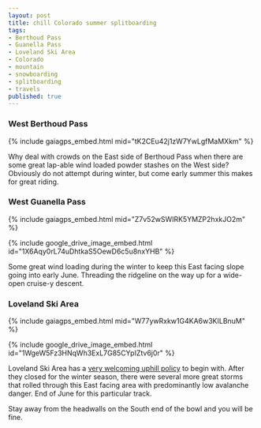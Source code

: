 ```yaml
---
layout: post
title: chill Colorado summer splitboarding
tags:
- Berthoud Pass
- Guanella Pass
- Loveland Ski Area
- Colorado
- mountain
- snowboarding
- splitboarding
- travels
published: true
---
```

### West Berthoud Pass
{% include gaiagps_embed.html mid="tK2CEu42j1zW7YwLgfMaMXkm" %}

Why deal with crowds on the East side of Berthoud Pass when there are some great lap-able
wind loaded powder stashes on the West side? Obviously do not attempt during winter,
but come early summer this makes for great riding.

### West Guanella Pass
{% include gaiagps_embed.html mid="Z7v52wSWIRK5YMZP2hxkJO2m" %}

{% include google_drive_image_embed.html id="1X6Aqy0rL74uDhtkaS5OewD6c5u8nxYHB" %}

Some great wind loading during the winter to keep this East facing slope going into early June.
Threading the ridgeline on the way up for a wide-open cruise-y descent.

### Loveland Ski Area
{% include gaiagps_embed.html mid="W77ywRxkw1G4KA6w3KILBnuM" %}

{% include google_drive_image_embed.html id="1WgeW5Fz3HNqWh3ExL7G85CYpIZtv6j0r" %}

Loveland Ski Area has a [very welcoming uphill policy](https://skiloveland.com/the-mountain/uphill-access/)
to begin with. After they closed for the winter season, there were several more great storms that rolled
through this East facing area with predominantly low avalanche danger.
End of June for this particular track.

Stay away from the headwalls on the South end of the bowl and you will be fine.
